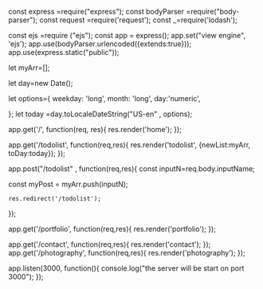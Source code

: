 const express =require("express");
const bodyParser =require("body-parser");
const request =require('request');
const _=require('lodash');

const ejs =require ("ejs");
const app = express();
app.set("view engine", 'ejs');
app.use(bodyParser.urlencoded({extends:true}));
app.use(express.static("public"));


let myArr=[];

let day=new Date();



let options={
    weekday: 'long',
    month: 'long',
    day:'numeric',
   
};
let today =day.toLocaleDateString("US-en" , options);



app.get('/', function(req, res){
    res.render('home');
});

app.get('/todolist', function(req,res){
    res.render('todolist', {newList:myArr, toDay:today});
});

app.post("/todolist" , function(req,res){
   const inputN=req.body.inputName;

   const myPost = myArr.push(inputN);

    res.redirect('/todolist');
});

app.get('/portfolio', function(req,res){
    res.render('portfolio');
});

app.get('/contact', function(req,res){
    res.render('contact');
});
app.get('/photography', function(req,res){
    res.render('photography');
});


app.listen(3000, function(){
    console.log("the server will be start on port 3000");
});

